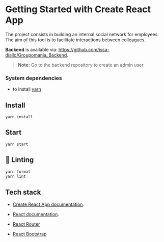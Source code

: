 # Getting Started with Create React App

The project consists in building an internal social network for employees. The aim of this tool is to facilitate interactions between colleagues.

**Backend** is available via: https://github.com/issa-diallo/Groupomania_Backend.

> **Note:** Go to the backend repository to create an admin user

### System dependencies

- to install [yarn](https://yarnpkg.com/)

## Install

```
yarn install
```

## Start

```
yarn start
```

## :rotating_light: Linting

```sh
yarn format
yarn lint

```

## Tech stack

- [Create React App documentation](https://facebook.github.io/create-react-app/docs/getting-started).

- [React documentation](https://reactjs.org/).

- [React Router](https://v5.reactrouter.com/web/guides/quick-start)

- [React Bootstrap](https://react-bootstrap.github.io/getting-started/introduction/)

